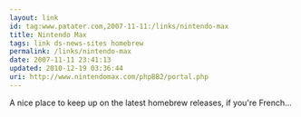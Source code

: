 ```yaml
---
layout: link
id: tag:www.patater.com,2007-11-11:/links/nintendo-max
title: Nintendo Max
tags: link ds-news-sites homebrew
permalink: /links/nintendo-max
date: 2007-11-11 23:41:13
updated: 2010-12-19 03:36:44
uri: http://www.nintendomax.com/phpBB2/portal.php
---
```

A nice place to keep up on the latest homebrew releases, if you're French...
